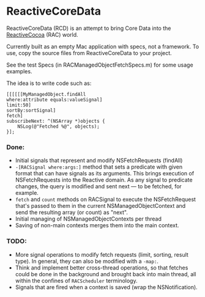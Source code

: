 # ReactiveCoreData

ReactiveCoreData (RCD) is an attempt to bring Core Data into the [ReactiveCocoa](https://github.com/ReactiveCocoa/ReactiveCocoa) (RAC) world.

Currently built as an empty Mac application with specs, not a framework.
To use, copy the source files from ReactiveCoreData to your project.

See the test Specs (in RACManagedObjectFetchSpecs.m) for some usage examples.

The idea is to write code such as:

```objc
[[[[[[MyManagedObject.findAll 
where:attribute equals:valueSignal] 
limit:50] 
sortBy:sortSignal] 
fetch]
subscribeNext: ^(NSArray *)objects {
	NSLog(@"Fetched %@", objects);
}];
```

### Done:

- Initial signals that represent and modify NSFetchRequests (findAll)
- `-[RACSignal where:args:]` method that sets a predicate with given format that can have signals as its arguments. This brings execution of NSFetchRequests into the Reactive domain. As any signal to predicate changes, the query is modified and sent next — to be fetched, for example.
- `fetch` and `count` methods on RACSignal to execute the NSFetchRequest that's passed to them in the current NSManagedObjectContext and send the resulting array (or count) as "next".
- Initial managing of NSManagedObjectContexts per thread
- Saving of non-main contexts merges them into the main context.


### TODO:

- More signal operations to modify fetch requests (limit, sorting, result type). In general, they can also be modified with a `-map:`.
- Think and implement better cross-thread operations, so that fetches could be done in the background and brought back into main thread, all within the confines of `RACScheduler` terminology.
- Signals that are fired when a context is saved (wrap the NSNotification).
